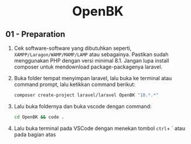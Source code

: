 # <center style="font-size:35"> OpenBK </center>

## 01 - Preparation

1. Cek software-software yang dibutuhkan seperti, `XAMPP/Laragon/WAMP/MAMP/LAMP` atau sebagainya. Pastikan sudah menggunakan PHP dengan versi minimal 8.1. Jangan lupa install composer untuk mendownload package-packagenya laravel.

2. Buka folder tempat menyimpan laravel, lalu buka ke terminal atau command prompt, lalu ketikkan command berikut:

    ```bash
    composer create-project laravel/laravel OpenBK "10.*.*"
    ```

3. Lalu buka foldernya dan buka vscode dengan command:

    ```bash
    cd OpenBK && code .
    ```

4. Lalu buka terminal pada VSCode dengan menekan tombol `ctrl`+ ` atau pada bagian atas 
